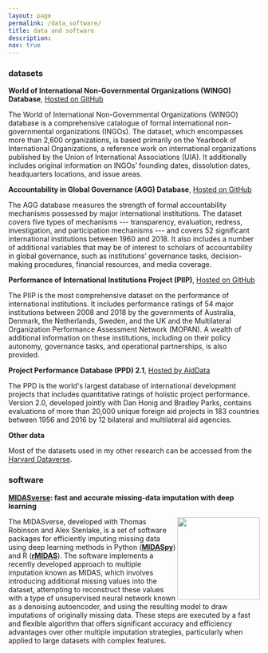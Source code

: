 ```yaml
---
layout: page
permalink: /data_software/
title: data and software
description:
nav: true
---
```


### datasets

**World of International Non-Governmental Organizations (WINGO) Database**, <a href ="https://github.com/ranjitlall/wingo"> Hosted on GitHub </a>

The World of International Non-Governmental Organizations (WINGO) database is a comprehensive catalogue of formal international non-governmental organizations (INGOs). The dataset, which encompasses more than 2,600 organizations, is based primarily on the Yearbook of International Organizations, a reference work on international organizations published by the Union of International Associations (UIA). It additionally includes original information on INGOs’ founding dates, dissolution dates, headquarters locations, and issue areas.

**Accountability in Global Governance (AGG) Database**, <a href ="https://github.com/ranjitlall/agg"> Hosted on GitHub </a>

The AGG database measures the strength of formal accountability mechanisms possessed by major international institutions. The dataset covers five types of mechanisms --- transparency, evaluation, redress, investigation, and participation mechanisms --- and covers 52 significant international institutions between 1960 and 2018. It also includes a number of additional variables that may be of interest to scholars of accountability in global governance, such as institutions’ governance tasks, decision-making procedures, financial resources, and media coverage.

**Performance of International Institutions Project (PIIP)**, <a href ="https://github.com/ranjitlall/piip"> Hosted on GitHub </a>

The PIIP is the most comprehensive dataset on the performance of international institutions. It includes performance ratings of 54 major institutions between 2008 and 2018 by the governments of Australia, Denmark, the Netherlands, Sweden, and the UK and the Multilateral Organization Performance Assessment Network (MOPAN). A wealth of additional information on these institutions, including on their policy autonomy, governance tasks, and operational partnerships, is also provided.

**Project Performance Database (PPD) 2.1**, <a href ="https://www.aiddata.org/data/project-performance-database-ppd-version-2-0"> Hosted by AidData </a>

The PPD is the world's largest database of international development projects that includes quantitative ratings of holistic project performance. Version 2.0, developed jointly with Dan Honig and Bradley Parks, contains evaluations of more than 20,000 unique foreign aid projects in 183 countries between 1956 and 2016 by 12 bilateral and multilateral aid agencies.

**Other data**

Most of the datasets used in my other research can be accessed from the [Harvard Dataverse](https://dataverse.harvard.edu/dataverse/harvard/?q=ranjit+lall).

### software

**[MIDASverse](https://github.com/MIDASverse): fast and accurate missing-data imputation with deep learning**

<img align="right" src="https://user-images.githubusercontent.com/35332935/173778078-eb427fbb-5b55-485d-9698-aa0cbde7ae73.png" width="165" height="165">

The MIDASverse, developed with Thomas Robinson and Alex Stenlake, is a set of software packages for efficiently imputing missing data using deep learning methods in Python (<a href ="https://github.com/MIDASverse/MIDASpy">**MIDASpy**</a>) and R (<a href ="https://github.com/MIDASverse/rMIDAS">**rMIDAS**</a>). The software implements a recently developed approach to multiple imputation known as MIDAS, which involves introducing additional missing values into the dataset, attempting to reconstruct these values with a type of unsupervised neural network known as a denoising autoencoder, and using the resulting model to draw imputations of originally missing data. These steps are executed by a fast and flexible algorithm that offers significant accuracy and efficiency advantages over other multiple imputation strategies, particularly when applied to large datasets with complex features.

